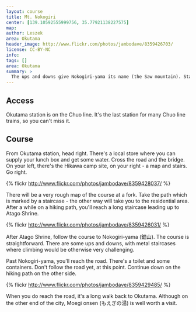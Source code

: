 ```yaml
---
layout: course
title: Mt. Nokogiri
center: [139.10592555999756, 35.77921138227575]
map: 
author: Leszek
area: Okutama
header_image: http://www.flickr.com/photos/jambodave/8359426703/ 
license: CC-BY-NC
info:
tags: []
area: Okutama
summary: >
  The ups and downs give Nokogiri-yama its name (the Saw mountain). Starting with a prayer at Atago Shrine, this course offers a variety of terrain, from staricases, though chains and ladders, to flat paths and concrete roads. Recommended for intermediate hikers.
---
```


## Access

Okutama station is on the Chuo line. It's the last station for many Chuo line trains, so you can't miss it.

## Course

From Okutama station, head right. There's a local store where you can supply your lunch box and get some water. Cross the road and the bridge. On your left, there's the Hikawa camp site, on your right - a map and stairs. Go right.

{% flickr http://www.flickr.com/photos/jambodave/8359428037/ %}

There will be a very rough map of the course at a fork. Take the path which is marked by a staircase - the other way will take you to the residential area. After a while on a hiking path, you'll reach a long staircase leading up to Atago Shrine. 

{% flickr http://www.flickr.com/photos/jambodave/8359426031/ %}

After Atago Shrine, follow the course to Nokogiri-yama (鋸山). The course is straightforward. There are some ups and downs, with metal staircases where climbing would be otherwise very challenging.

Past Nokogiri-yama, you'll reach the road. There's a toilet and some containers. Don't follow the road yet, at this point. Continue down on the hiking path on the other side.

{% flickr http://www.flickr.com/photos/jambodave/8359429485/ %}

When you do reach the road, it's a long walk back to Okutama. Although on the other end of the city, Moegi onsen (もえぎの湯) is well worth a visit.